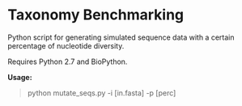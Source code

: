 # Taxonomy Benchmarking

Python script for generating simulated sequence data with a certain percentage of nucleotide diversity. 

Requires Python 2.7 and BioPython.

<b>Usage:</b>
> python mutate_seqs.py -i [in.fasta] -p [perc]
